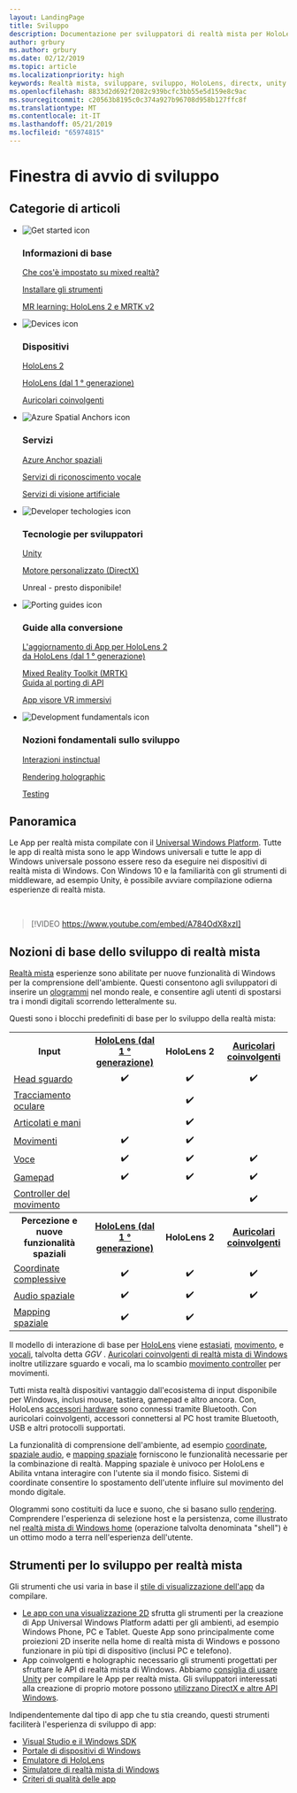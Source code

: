 ```yaml
---
layout: LandingPage
title: Sviluppo
description: Documentazione per sviluppatori di realtà mista per HoloLens e auricolari coinvolgente e concreto.
author: grbury
ms.author: grbury
ms.date: 02/12/2019
ms.topic: article
ms.localizationpriority: high
keywords: Realtà mista, sviluppare, sviluppo, HoloLens, directx, unity
ms.openlocfilehash: 8833d2d692f2082c939bcfc3bb55e5d159e8c9ac
ms.sourcegitcommit: c20563b8195c0c374a927b96708d958b127ffc8f
ms.translationtype: MT
ms.contentlocale: it-IT
ms.lasthandoff: 05/21/2019
ms.locfileid: "65974815"
---
```

# <a name="development-launchpad"></a>Finestra di avvio di sviluppo

## <a name="article-categories"></a>Categorie di articoli


<ul class="panelContent cardsF">
    <li>
        <div class="cardSize">
            <div class="cardPadding">
                <div class="card">
                    <div class="cardImageOuter">
                        <div class="cardImage">
                            <img src="images/GetStartedIcon.png" alt="Get started icon">
                        </div>
                    </div>
                    <div class="cardText">
                        <h3>Informazioni di base</h3>
                        <p>
                            <a href="mixed-reality.md">Che cos'è impostato su mixed realtà?</a>
                        </p>
                        <p>
                            <a href="install-the-tools.md">Installare gli strumenti</a>
                        </p>
                        <p>
                            <a href="mrlearning-base-ch1.md">MR learning: HoloLens 2 e MRTK v2</a>
                        </p>
                    </div>
                </div>
            </div>
        </div>
    </li>
        <li>
        <div class="cardSize">
            <div class="cardPadding">
                <div class="card">
                    <div class="cardImageOuter">
                        <div class="cardImage">
                            <img src="images/HoloLens_Icon_120x130.png" alt="Devices icon">
                        </div>
                    </div>
                    <div class="cardText">
                        <h3>Dispositivi</h3>
                          <p>
                            <a href="https://www.microsoft.com/hololens/hardware" target="_blank">HoloLens 2</a>
                        </p>
                        <p>
                            <a href="hololens-hardware-details.md">HoloLens (dal 1 ° generazione)</a>
                        </p>
                        <p>
                            <a href="immersive-headset-hardware-details.md">Auricolari coinvolgenti</a>
                        </p>
                    </div>
                </div>
            </div>
        </div>
    </li>
    <li>
        <div class="cardSize">
            <div class="cardPadding">
                <div class="card">
                    <div class="cardImageOuter">
                        <div class="cardImage">
                            <img src="images/AzureSpatialAnchors_Icon_120x130.png" alt="Azure Spatial Anchors icon">
                        </div>
                    </div>
                    <div class="cardText">
                        <h3>Servizi</h3>
                        <p>
                            <a href="https://docs.microsoft.com/azure/spatial-anchors" target="_blank">Azure Anchor spaziali</a>
                        </p>
                        <p>
                            <a href="https://docs.microsoft.com/azure/cognitive-services/speech-service/" target="_blank">Servizi di riconoscimento vocale</a>
                        </p>
                        <p>
                            <a href="https://docs.microsoft.com/azure/cognitive-services/computer-vision/" target="_blank">Servizi di visione artificiale</a>
                        </p>
                    </div>
                </div>
            </div>
        </div>
    </li>
    <li>
        <div class="cardSize">
            <div class="cardPadding">
                <div class="card">
                    <div class="cardImageOuter">
                        <div class="cardImage">
                            <img src="images/Unity_Icon_120x130.png" alt="Developer techologies icon">
                        </div>
                    </div>
                    <div class="cardText">
                        <h3>Tecnologie per sviluppatori</h3>
                        <p>
                            <a href="unity-development-overview.md">Unity</a>
                        </p>
                        <p>
                            <a href="directx-development-overview.md">Motore personalizzato (DirectX)</a>
                        </p>
                        <p>
Unreal - presto disponibile!
                        </p>                
                    </div>
                </div>
            </div>
        </div>
    </li>
    <li>
        <div class="cardSize">
            <div class="cardPadding">
                <div class="card">
                    <div class="cardImageOuter">
                        <div class="cardImage">
                            <img src="images/PortingGuides-icon_120x130.png" alt="Porting guides icon">
                        </div>
                    </div>
                    <div class="cardText">
                        <h3>Guide alla conversione</h3>
                        <p>
                            <a href="mrtk-porting-guide.md">L'aggiornamento di App per HoloLens 2<br>da HoloLens (dal 1 ° generazione)</a>
                        </p>
                        <p>
                            <a href="https://microsoft.github.io/MixedRealityToolkit-Unity/Documentation/HTKToMRTKPortingGuide.html">Mixed Reality Toolkit (MRTK)<br>Guida al porting di API</a>
                        </p>
                        <p>
                            <a href="porting-guides.md">App visore VR immersivi</a>
                        </p>
                    </div>
                </div>
            </div>
        </div>
    </li>
    <li>
        <div class="cardSize">
            <div class="cardPadding">
                <div class="card">
                    <div class="cardImageOuter">
                        <div class="cardImage">
                            <img src="images/App_patterns_Icon_120x130.png" alt="Development fundamentals icon">
                        </div>
                    </div>
                    <div class="cardText">
                        <h3>Nozioni fondamentali sullo sviluppo</h3>
                        <p>
                            <a href="Interaction-fundamentals.md">Interazioni instinctual</a>
                        </p>
                        <p>
                            <a href="rendering.md">Rendering holographic</a>
                        </p>
                         <p>
                            <a href="testing-your-app-on-hololens.md">Testing</a>
                        </p>                    
                    </div>
                </div>
            </div>
        </div>
    </li>    
</ul>

## <a name="overview"></a>Panoramica

Le App per realtà mista compilate con il [Universal Windows Platform](https://dev.windows.com/getstarted). Tutte le app di realtà mista sono le app Windows universali e tutte le app di Windows universale possono essere reso da eseguire nei dispositivi di realtà mista di Windows. Con Windows 10 e la familiarità con gli strumenti di middleware, ad esempio Unity, è possibile avviare compilazione odierna esperienze di realtà mista.

<br>

>[!VIDEO https://www.youtube.com/embed/A784OdX8xzI]

## <a name="basics-of-mixed-reality-development"></a>Nozioni di base dello sviluppo di realtà mista

[Realtà mista](mixed-reality.md) esperienze sono abilitate per nuove funzionalità di Windows per la comprensione dell'ambiente. Questi consentono agli sviluppatori di inserire un [ologrammi](hologram.md) nel mondo reale, e consentire agli utenti di spostarsi tra i mondi digitali scorrendo letteralmente su. 

Questi sono i blocchi predefiniti di base per lo sviluppo della realtà mista:

<table>
<tr>
<th style="width:175px">Input</th><th style="width:125px; text-align: center;"><a href="hololens-hardware-details.md">HoloLens (dal 1 ° generazione)</a></th><th style="width:125px; text-align: center;">HoloLens 2</a></th><th style="width:125px; text-align: center;"> <a href="immersive-headset-hardware-details.md">Auricolari coinvolgenti</a></th>
</tr><tr>
<td> <a href="gaze.md">Head sguardo</a></td><td style="text-align: center;">✔️</td><td style="text-align: center;">✔️</td><td style="text-align: center;">✔️</td>
</tr><tr>
<td> <a href="gaze.md">Tracciamento oculare</a></td><td></td><td style="text-align: center;">✔️</td><td></td>
</tr><tr>
 <td> <a href="gestures.md">Articolati e mani</a></td><td></td><td style="text-align: center;">✔️</td><td></td>
</tr><tr>
<td> <a href="gestures.md">Movimenti</a></td><td style="text-align: center;">✔️</td><td style="text-align: center;">✔️</td><td></td>
</tr><tr>
<td> <a href="voice-input.md">Voce</a></td><td style="text-align: center;">✔️</td><td style="text-align: center;">✔️</td><td style="text-align: center;">✔️</td>
</tr><tr>
<td> <a href="hardware-accessories.md">Gamepad</a></td><td style="text-align: center;">✔️</td><td style="text-align: center;">✔️</td><td style="text-align: center;">✔️</td>
</tr><tr>
<td> <a href="motion-controllers.md">Controller del movimento</a></td><td></td><td></td><td style="text-align: center;">✔️</td>
</tr><tr>
<th style="width:175px">Percezione e nuove funzionalità spaziali</th><th style="width:125px; text-align: center;"><a href="hololens-hardware-details.md">HoloLens (dal 1 ° generazione)</a></th><th style="width:125px; text-align: center;">HoloLens 2</a></th><th style="width:125px; text-align: center;"> <a href="immersive-headset-hardware-details.md">Auricolari coinvolgenti</a></th>
</tr><tr>
<td> <a href="coordinate-systems.md">Coordinate complessive</a></td><td style="text-align: center;">✔️</td><td style="text-align: center;">✔️</td><td style="text-align: center;">✔️</td>
</tr><tr>
<td> <a href="spatial-sound.md">Audio spaziale</a></td><td style="text-align: center;">✔️</td><td style="text-align: center;">✔️</td><td style="text-align: center;">✔️</td>
</tr><tr>
<td> <a href="spatial-mapping.md">Mapping spaziale</a></td><td style="text-align: center;">✔️</td><td style="text-align: center;">✔️</td><td></td>
</tr>
</table>



Il modello di interazione di base per [HoloLens](hololens-hardware-details.md) viene [estasiati](gaze.md), [movimento](gestures.md), e [vocali](voice-input.md), talvolta detta *GGV* . [Auricolari coinvolgenti di realtà mista di Windows](immersive-headset-hardware-details.md) inoltre utilizzare sguardo e vocali, ma lo scambio [movimento controller](motion-controllers.md) per movimenti.

Tutti mista realtà dispositivi vantaggio dall'ecosistema di input disponibile per Windows, inclusi mouse, tastiera, gamepad e altro ancora. Con, HoloLens [accessori hardware](hardware-accessories.md) sono connessi tramite Bluetooth. Con auricolari coinvolgenti, accessori connettersi al PC host tramite Bluetooth, USB e altri protocolli supportati.

La funzionalità di comprensione dell'ambiente, ad esempio [coordinate](coordinate-systems.md), [spaziale audio](spatial-sound.md), e [mapping spaziale](spatial-mapping.md) forniscono le funzionalità necessarie per la combinazione di realtà. Mapping spaziale è univoco per HoloLens e Abilita vntana interagire con l'utente sia il mondo fisico. Sistemi di coordinate consentire lo spostamento dell'utente influire sul movimento del mondo digitale.

Ologrammi sono costituiti da luce e suono, che si basano sullo [rendering](rendering.md). Comprendere l'esperienza di selezione host e la persistenza, come illustrato nel [realtà mista di Windows home](navigating-the-windows-mixed-reality-home.md) (operazione talvolta denominata "shell") è un ottimo modo a terra nell'esperienza dell'utente.

## <a name="tools-for-developing-for-mixed-reality"></a>Strumenti per lo sviluppo per realtà mista

Gli strumenti che usi varia in base il [stile di visualizzazione dell'app](app-views.md) da compilare.
* [Le app con una visualizzazione 2D](building-2d-apps.md) sfrutta gli strumenti per la creazione di App Universal Windows Platform adatti per gli ambienti, ad esempio Windows Phone, PC e Tablet. Queste App sono principalmente come proiezioni 2D inserite nella home di realtà mista di Windows e possono funzionare in più tipi di dispositivo (inclusi PC e telefono).
* App coinvolgenti e holographic necessario gli strumenti progettati per sfruttare le API di realtà mista di Windows. Abbiamo [consiglia di usare Unity](unity-development-overview.md) per compilare le App per realtà mista. Gli sviluppatori interessati alla creazione di proprio motore possono [utilizzano DirectX e altre API Windows](directx-development-overview.md).

Indipendentemente dal tipo di app che tu stia creando, questi strumenti faciliterà l'esperienza di sviluppo di app:
* [Visual Studio e il Windows SDK](using-visual-studio.md)
* [Portale di dispositivi di Windows](using-the-windows-device-portal.md)
* [Emulatore di HoloLens](using-the-hololens-emulator.md)
* [Simulatore di realtà mista di Windows](using-the-windows-mixed-reality-simulator.md)
* [Criteri di qualità delle app](app-quality-criteria.md)


